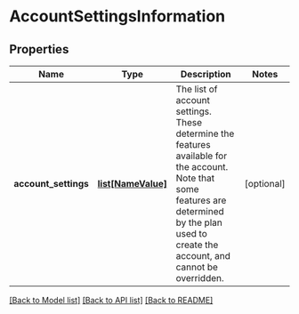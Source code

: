 # AccountSettingsInformation

## Properties
Name | Type | Description | Notes
------------ | ------------- | ------------- | -------------
**account_settings** | [**list[NameValue]**](NameValue.md) | The list of account settings. These determine the features available for the account. Note that some features are determined by the plan used to create the account, and cannot be overridden. | [optional] 

[[Back to Model list]](../README.md#documentation-for-models) [[Back to API list]](../README.md#documentation-for-api-endpoints) [[Back to README]](../README.md)


